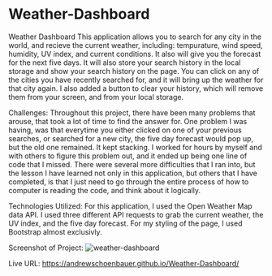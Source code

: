 # Weather-Dashboard
Weather Dashboard
    This application allows you to search for any city in the world, and recieve the current weather, including: tempurature, wind speed, humidity, UV index, and current conditions. It also will give you the forecast for the next five days. It will also store your search history in the local storage and show your search history on the page. You can click on any of the cities you have recently searched for, and it will bring up the weather for that city again. I also added a button to clear your history, which will remove them from your screen, and from your local storage.

Challenges:
    Throughout this project, there have been many problems that arouse, that took a lot of time to find the answer for. One problem I was having, was that everytime you either clicked on one of your previous searches, or searched for a new city, the five day forecast would pop up, but the old one remained. It kept stacking. I worked for hours by myself and with others to figure this problem out, and it ended up being one line of code that I missed. There were several more difficulties that I ran into, but the lesson I have learned not only in this application, but others that I have completed, is that I just need to go through the entire process of how to computer is reading the code, and think about it logically.

Technologies Utilized:
    For this application, I used the Open Weather Map data API. I used three different API requests to grab the current weather, the UV index, and the five day forecast. For my styling of the page, I used Bootstrap almost exclusivly. 

Screenshot of Project:
![weather-dashboard](https://user-images.githubusercontent.com/95504111/148159940-b0cb4a38-fa2b-4937-b507-2b39d8c4ce7d.PNG)

Live URL:
https://andrewschoenbauer.github.io/Weather-Dashboard/